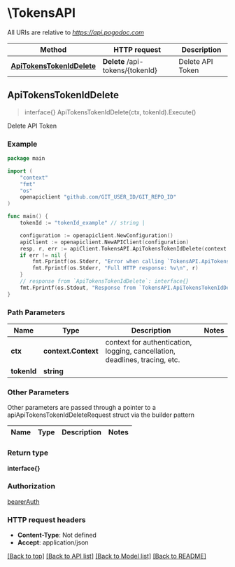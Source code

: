 # \TokensAPI

All URIs are relative to *https://api.pogodoc.com*

Method | HTTP request | Description
------------- | ------------- | -------------
[**ApiTokensTokenIdDelete**](TokensAPI.md#ApiTokensTokenIdDelete) | **Delete** /api-tokens/{tokenId} | Delete API Token



## ApiTokensTokenIdDelete

> interface{} ApiTokensTokenIdDelete(ctx, tokenId).Execute()

Delete API Token



### Example

```go
package main

import (
	"context"
	"fmt"
	"os"
	openapiclient "github.com/GIT_USER_ID/GIT_REPO_ID"
)

func main() {
	tokenId := "tokenId_example" // string | 

	configuration := openapiclient.NewConfiguration()
	apiClient := openapiclient.NewAPIClient(configuration)
	resp, r, err := apiClient.TokensAPI.ApiTokensTokenIdDelete(context.Background(), tokenId).Execute()
	if err != nil {
		fmt.Fprintf(os.Stderr, "Error when calling `TokensAPI.ApiTokensTokenIdDelete``: %v\n", err)
		fmt.Fprintf(os.Stderr, "Full HTTP response: %v\n", r)
	}
	// response from `ApiTokensTokenIdDelete`: interface{}
	fmt.Fprintf(os.Stdout, "Response from `TokensAPI.ApiTokensTokenIdDelete`: %v\n", resp)
}
```

### Path Parameters


Name | Type | Description  | Notes
------------- | ------------- | ------------- | -------------
**ctx** | **context.Context** | context for authentication, logging, cancellation, deadlines, tracing, etc.
**tokenId** | **string** |  | 

### Other Parameters

Other parameters are passed through a pointer to a apiApiTokensTokenIdDeleteRequest struct via the builder pattern


Name | Type | Description  | Notes
------------- | ------------- | ------------- | -------------


### Return type

**interface{}**

### Authorization

[bearerAuth](../README.md#bearerAuth)

### HTTP request headers

- **Content-Type**: Not defined
- **Accept**: application/json

[[Back to top]](#) [[Back to API list]](../README.md#documentation-for-api-endpoints)
[[Back to Model list]](../README.md#documentation-for-models)
[[Back to README]](../README.md)

